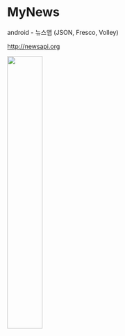 # MyNews
android - 뉴스앱 (JSON, Fresco, Volley)

http://newsapi.org

<img src="https://user-images.githubusercontent.com/37360089/75093855-fcb8a180-55c8-11ea-8bfe-e877235a393f.png" width = "40%"></img>
